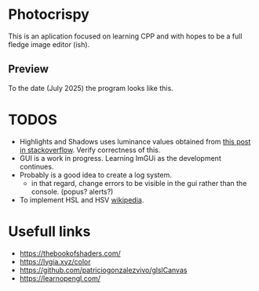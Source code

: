 # Photocrispy

This is an aplication focused on learning CPP and with hopes to be a full fledge image editor (ish).

## Preview
To the date (July 2025) the program looks like this.


# TODOS
* Highlights and Shadows uses luminance values obtained from [this post in stackoverflow](https://stackoverflow.com/questions/596216/formula-to-determine-perceived-brightness-of-rgb-color/13558570#13558570). Verify correctness of this.
* GUI is a work in progress. Learning ImGUi as the development continues.
* Probably is a good idea to create a log system. 
    *   in that regard, change errors to be visible in the gui rather than the console. (popus? alerts?)
* To implement HSL and HSV [wikipedia](https://en.wikipedia.org/wiki/HSL_and_HSV).


# Usefull links
* https://thebookofshaders.com/
* https://lygia.xyz/color
* https://github.com/patriciogonzalezvivo/glslCanvas
* https://learnopengl.com/

[logo]: https://github.com/adam-p/markdown-here/raw/master/src/common/images/icon48.png "Logo Title Text 2"